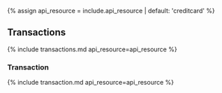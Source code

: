 {% assign api_resource  = include.api_resource  | default: 'creditcard' %}

## Transactions

{% include transactions.md api_resource=api_resource  %}

### Transaction

{% include transaction.md api_resource=api_resource  %}
